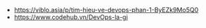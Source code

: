 

- https://viblo.asia/p/tim-hieu-ve-devops-phan-1-ByEZk9Mo5Q0
- https://www.codehub.vn/DevOps-la-gi